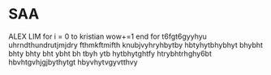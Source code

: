 # SAA
ALEX LIM
for i = 0 to kristian
wow+=1
end for
t6fgt6gyyhyu
uhrndthundrutjmjdry
fthmkftmifth
knubjvyhryhbytby
hbtyhytbhybhyt
bhybht
bhty
bhty
bht
ybht
bh
tbyh
ytb
hytbhytghtfy
htrybhtrhghy6bt
hbvhtgvhjgjbythytgt
hbyvhytvgyvtthvy
